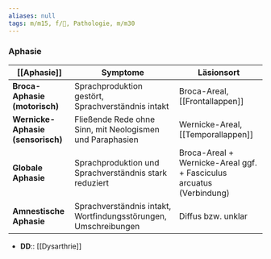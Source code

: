 ```yaml
---
aliases: null
tags: m/m15, f/🧠, Pathologie, m/m30
---
```

### Aphasie
[[Aphasie]]|Symptome|Läsionsort
-|-|-
**Broca-Aphasie (motorisch)**|Sprachproduktion gestört, Sprachverständnis intakt|Broca-Areal, [[Frontallappen]]
**Wernicke-Aphasie (sensorisch)**|Fließende Rede ohne Sinn, mit Neologismen und Paraphasien|Wernicke-Areal, [[Temporallappen]]
**Globale Aphasie**|Sprachproduktion und Sprachverständnis stark reduziert|Broca-Areal + Wernicke-Areal ggf. + Fasciculus arcuatus (Verbindung)
**Amnestische Aphasie**|Sprachverständnis intakt, Wortfindungsstörungen, Umschreibungen|Diffus bzw. unklar
- **DD**:: [[Dysarthrie]]